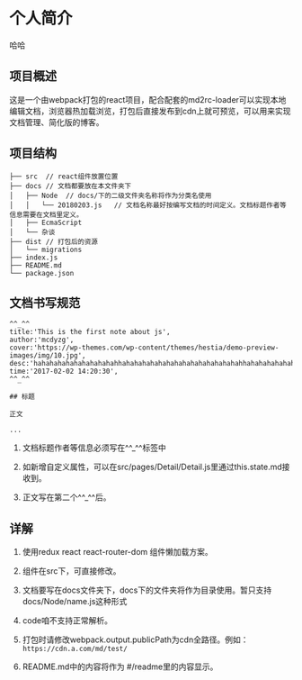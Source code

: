 # 个人简介

哈哈

## 项目概述

这是一个由webpack打包的react项目，配合配套的md2rc-loader可以实现本地编辑文档，浏览器热加载浏览，打包后直接发布到cdn上就可预览，可以用来实现文档管理、简化版的博客。

## 项目结构

```
├── src  // react组件放置位置
├── docs // 文档都要放在本文件夹下
│   ├── Node  // docs/下的二级文件夹名称将作为分类名使用
│   │   └── 20180203.js   // 文档名称最好按编写文档的时间定义。文档标题作者等信息需要在文档里定义。
│   ├── EcmaScript
│   └── 杂谈
├── dist // 打包后的资源
│   └── migrations
├── index.js
├── README.md
└── package.json
```

## 文档书写规范

```
^^_^^
title:'This is the first note about js',
author:'mcdyzg',
cover:'https://wp-themes.com/wp-content/themes/hestia/demo-preview-images/img/10.jpg',
desc:'hahahahahahahahahahahhahahahahahahahahahahahahahahahhahahahahahahahahahahahahahahahhahahahahahahahahahahahahahahahhahahahaha',
time:'2017-02-02 14:20:30',
^^_^^

## 标题

正文

...

```

1. 文档标题作者等信息必须写在^^_^^标签中

2. 如新增自定义属性，可以在src/pages/Detail/Detail.js里通过this.state.md接收到。

3. 正文写在第二个^^_^^后。



## 详解

1. 使用redux react react-router-dom 组件懒加载方案。

2. 组件在src下，可直接修改。

3. 文档要写在docs文件夹下，docs下的文件夹将作为目录使用。暂只支持docs/Node/name.js这种形式

4. code咱不支持正常解析。

5. 打包时请修改webpack.output.publicPath为cdn全路径。例如：`https://cdn.a.com/md/test/`

6. README.md中的内容将作为 #/readme里的内容显示。
